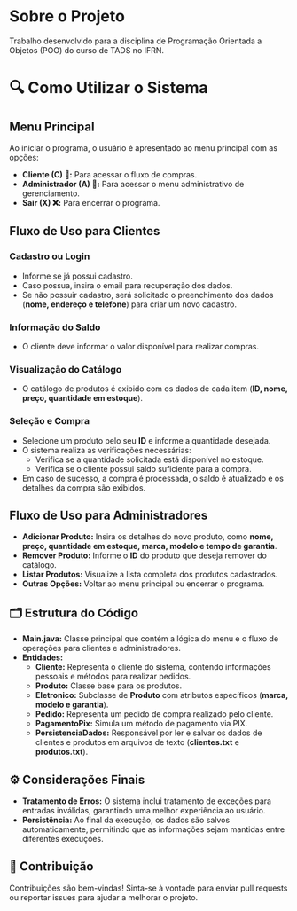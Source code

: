 # Sobre o Projeto

Trabalho desenvolvido para a disciplina de Programação Orientada a Objetos (POO) do curso de TADS no IFRN.

# 🔍 Como Utilizar o Sistema

## Menu Principal

Ao iniciar o programa, o usuário é apresentado ao menu principal com as opções:

- **Cliente (C) 👤:** Para acessar o fluxo de compras.
- **Administrador (A) 🔧:** Para acessar o menu administrativo de gerenciamento.
- **Sair (X) ❌:** Para encerrar o programa.

## Fluxo de Uso para Clientes

### Cadastro ou Login
- Informe se já possui cadastro.
- Caso possua, insira o email para recuperação dos dados.
- Se não possuir cadastro, será solicitado o preenchimento dos dados (**nome, endereço e telefone**) para criar um novo cadastro.

### Informação do Saldo
- O cliente deve informar o valor disponível para realizar compras.

### Visualização do Catálogo
- O catálogo de produtos é exibido com os dados de cada item (**ID, nome, preço, quantidade em estoque**).

### Seleção e Compra
- Selecione um produto pelo seu **ID** e informe a quantidade desejada.
- O sistema realiza as verificações necessárias:
  - Verifica se a quantidade solicitada está disponível no estoque.
  - Verifica se o cliente possui saldo suficiente para a compra.
- Em caso de sucesso, a compra é processada, o saldo é atualizado e os detalhes da compra são exibidos.

## Fluxo de Uso para Administradores

- **Adicionar Produto:** Insira os detalhes do novo produto, como **nome, preço, quantidade em estoque, marca, modelo e tempo de garantia**.
- **Remover Produto:** Informe o **ID** do produto que deseja remover do catálogo.
- **Listar Produtos:** Visualize a lista completa dos produtos cadastrados.
- **Outras Opções:** Voltar ao menu principal ou encerrar o programa.

## 🗂️ Estrutura do Código

- **Main.java:** Classe principal que contém a lógica do menu e o fluxo de operações para clientes e administradores.
- **Entidades:**
  - **Cliente:** Representa o cliente do sistema, contendo informações pessoais e métodos para realizar pedidos.
  - **Produto:** Classe base para os produtos.
  - **Eletronico:** Subclasse de **Produto** com atributos específicos (**marca, modelo e garantia**).
  - **Pedido:** Representa um pedido de compra realizado pelo cliente.
  - **PagamentoPix:** Simula um método de pagamento via PIX.
  - **PersistenciaDados:** Responsável por ler e salvar os dados de clientes e produtos em arquivos de texto (**clientes.txt** e **produtos.txt**).

## ⚙️ Considerações Finais

- **Tratamento de Erros:** O sistema inclui tratamento de exceções para entradas inválidas, garantindo uma melhor experiência ao usuário.
- **Persistência:** Ao final da execução, os dados são salvos automaticamente, permitindo que as informações sejam mantidas entre diferentes execuções.

## 🤝 Contribuição

Contribuições são bem-vindas! Sinta-se à vontade para enviar pull requests ou reportar issues para ajudar a melhorar o projeto.
